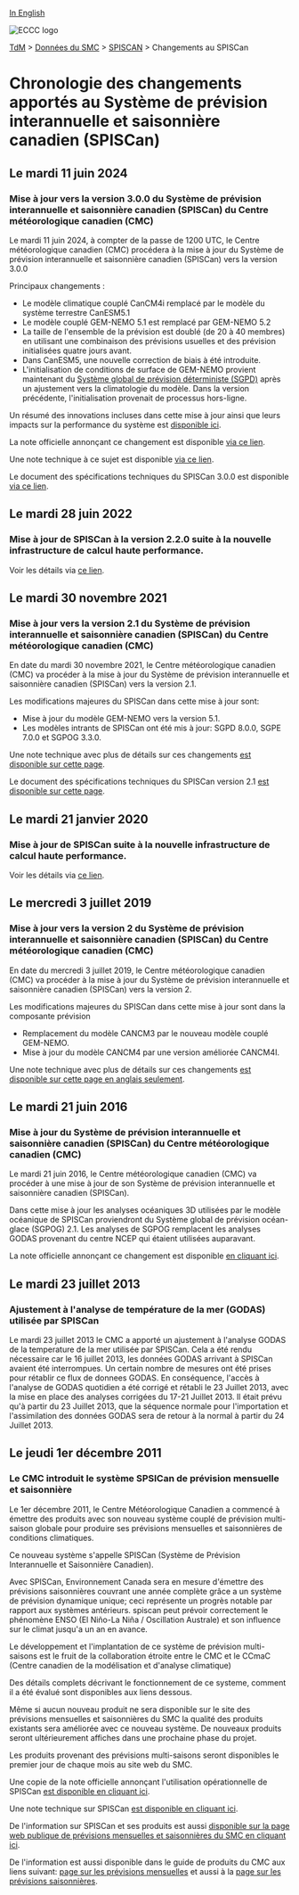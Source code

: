 [In English](changelog_cansips_en.md)

![ECCC logo](../../img_eccc-logo.png)

[TdM](../../readme_fr.md) > [Données du SMC](../readme_fr.md) > [SPISCAN](readme_cansips_fr.md) > Changements au SPISCan

# Chronologie des changements apportés au Système de prévision interannuelle et saisonnière canadien (SPISCan)

## Le mardi 11 juin 2024

### Mise à jour vers la version 3.0.0 du Système de prévision interannuelle et saisonnière canadien (SPISCan) du Centre météorologique canadien (CMC)

Le mardi 11 juin 2024, à compter de la passe de 1200 UTC, le Centre météorologique canadien (CMC) procédera à la mise à jour du Système de prévision interannuelle et saisonnière canadien (SPISCan) vers la version 3.0.0

Principaux changements :

* Le modèle climatique couplé CanCM4i remplacé par le modèle du système terrestre CanESM5.1
* Le modèle couplé GEM-NEMO 5.1 est remplacé par GEM-NEMO 5.2
* La taille de l'ensemble de la prévision est doublé (de 20 à 40 membres) en utilisant une combinaison des prévisions usuelles et des prévision initialisées quatre jours avant.
* Dans CanESM5, une nouvelle correction de biais à été introduite.
* L'initialisation de conditions de surface de GEM-NEMO provient maintenant du [Système global de prévision déterministe (SGPD)](../nwp_gdps/readme_gdps_fr.md) après un ajustement vers la climatologie du modèle. Dans la version précédente, l'initialisation provenait de processus hors-ligne.

Un résumé des innovations incluses dans cette mise à jour ainsi que leurs impacts sur la performance du système est [disponible ici](https://collaboration.cmc.ec.gc.ca/cmc/cmoi/product_guide/docs/fact_sheets/factsheet_cansips-300_f.pdf).

La note officielle annonçant ce changement est disponible [via ce lien](https://dd.meteo.gc.ca/doc/genots/2024/06/10/NOCN03_CWAO_101857___46443).

Une note technique à ce sujet est disponible [via ce lien](https://collaboration.cmc.ec.gc.ca/cmc/cmoi/product_guide/docs/tech_notes/technote_cansips-300_f.pdf).

Le document des spécifications techniques du SPISCan 3.0.0 est disponible [via ce lien](https://collaboration.cmc.ec.gc.ca/cmc/cmoi/product_guide/docs/tech_specifications/tech_specifications_CANSIPS_3.0.0_f.pdf).


## Le mardi 28 juin 2022

### Mise à jour de SPISCan à la version 2.2.0 suite à la nouvelle infrastructure de calcul haute performance. 

Voir les détails via [ce lien](../changelog_multisystems_fr.md).

## Le mardi 30 novembre 2021

### Mise à jour vers la version 2.1 du Système de prévision interannuelle et saisonnière canadien (SPISCan) du Centre météorologique canadien (CMC)

En date du mardi 30 novembre 2021, le Centre météorologique canadien (CMC) va procéder à la mise à jour du Système de prévision interannuelle et saisonnière canadien (SPISCan) vers la version 2.1.

Les modifications majeures du SPISCan dans cette mise à jour sont: 

* Mise à jour du modèle GEM-NEMO vers la version 5.1.
* Les modèles intrants de SPISCan ont été mis à jour: SGPD 8.0.0, SGPE 7.0.0 et SGPOG 3.3.0.

Une note technique avec plus de détails sur ces changements [est disponible sur cette page](https://collaboration.cmc.ec.gc.ca/cmc/cmoi/product_guide/docs/tech_notes/technote_cansips-210_f.pdf).

Le document des spécifications techniques du SPISCan version 2.1 [est disponible sur cette page](https://collaboration.cmc.ec.gc.ca/cmc/cmoi/product_guide/docs/tech_specifications/tech_specifications_CANSIPS_2.1.0_f.pdf).

## Le mardi 21 janvier 2020

### Mise à jour de SPISCan suite à la nouvelle infrastructure de calcul haute performance. 

Voir les détails via [ce lien](../changelog_multisystems_fr.md).

## Le mercredi 3 juillet 2019

### Mise à jour vers la version 2 du Système de prévision interannuelle et saisonnière canadien (SPISCan) du Centre météorologique canadien (CMC)

En date du mercredi 3 juillet 2019, le Centre météorologique canadien (CMC) va procéder à la mise à jour du Système de prévision interannuelle et saisonnière canadien (SPISCan) vers la version 2.

Les modifications majeures du SPISCan dans cette mise à jour sont dans la composante prévision

* Remplacement du modèle CANCM3 par le nouveau modèle couplé GEM-NEMO.
* Mise à jour du modèle CANCM4 par une version améliorée CANCM4I.

Une note technique avec plus de détails sur ces changements [est disponible sur cette page en anglais seulement](https://collaboration.cmc.ec.gc.ca/cmc/cmoi/product_guide/docs/tech_notes/technote_cansips-v2_20190703_e.pdf).


## Le mardi 21 juin 2016

### Mise à jour du Système de prévision interannuelle et saisonnière canadien (SPISCan) du Centre météorologique canadien (CMC)

Le mardi 21 juin 2016, le Centre météorologique canadien (CMC) va procéder à une mise à jour de son Système de prévision interannuelle et saisonnière canadien (SPISCan).

Dans cette mise à jour les analyses océaniques 3D utilisées par le modèle océanique de SPISCan proviendront du Système global de prévision océan-glace (SGPOG) 2.1. Les analyses de SGPOG remplacent les analyses GODAS provenant du centre NCEP qui étaient utilisées auparavant.

La note officielle annonçant ce changement est disponible [en cliquant ici](http://dd.meteo.gc.ca/doc/genots/2016/06/21/NOCN03_CWAO_211910___00716). 


## Le mardi 23 juillet 2013

### Ajustement à l'analyse de température de la mer (GODAS) utilisée par SPISCan

Le mardi 23 juillet 2013 le CMC a apporté un ajustement à l'analyse GODAS de la temperature de la mer utilisée par SPISCan. Cela a été rendu nécessaire car le 16 juillet 2013, les données GODAS arrivant à SPISCan avaient été interrompues. Un certain nombre de mesures ont été prises pour rétablir ce flux de donnees GODAS. En conséquence, l'accès à l'analyse de GODAS quotidien a été corrigé et rétabli le 23 Juillet 2013, avec la mise en place des analyses corrigées du 17-21 Juillet 2013. Il était prévu qu'à partir du 23 Juillet 2013, que la séquence normale pour l'importation et l'assimilation des données GODAS sera de retour à la normal à partir du 24 Juillet 2013.


## Le jeudi 1er décembre 2011

### Le CMC introduit le système SPSICan de prévision mensuelle et saisonnière

Le 1er décembre 2011, le Centre Météorologique Canadien a commencé à émettre des produits avec son nouveau système couplé de prévision multi-saison globale pour produire ses prévisions mensuelles et saisonnières de conditions climatiques.

Ce nouveau système s'appelle SPISCan (Système de Prévision Interannuelle et Saisonnière Canadien).

Avec SPISCan, Environnement Canada sera en mesure d'émettre des prévisions saisonnières couvrant une année complète grâce a un système de prévision dynamique unique; ceci représente un progrès notable par rapport aux systèmes antérieurs. spiscan peut prévoir correctement le phénomène ENSO (El Niño-La Niña / Oscillation Australe) et son influence sur le climat jusqu'a un an en avance.

Le développement et l'implantation de ce système de prévision multi-saisons est le fruit de la collaboration étroite entre le CMC et le CCmaC (Centre canadien de la modélisation et d'analyse climatique)

Des détails complets décrivant le fonctionnement de ce systeme, comment il a été évalué sont disponibles aux liens dessous.

Même si aucun nouveau produit ne sera disponible sur le site des prévisions mensuelles et saisonnières du SMC la qualité des produits existants sera améliorée avec ce nouveau système. De nouveaux produits seront ultérieurement affiches dans une prochaine phase du projet.

Les produits provenant des prévisions multi-saisons seront disponibles le premier jour de chaque mois au site web du SMC.

Une copie de la note officielle annonçant l'utilisation opérationnelle de SPISCan [est disponible en cliquant ici](http://dd.weatheroffice.ec.gc.ca/doc/genots/2011/11/28/NOCN03_CWAO_281935___35518).

Une note technique sur SPISCan [est disponible en cliquant ici](https://collaboration.cmc.ec.gc.ca/cmc/cmoi/product_guide/docs/lib/op_systems/doc_opchanges/technote_spiscan_20111220_f.pdf).

De l'information sur SPISCan et ses produits est aussi [disponible sur la page web publique de prévisions mensuelles et saisonnières du SMC en cliquant ici](https://meteo.gc.ca/saisons/index_f.html).

De l'information est aussi disponible dans le guide de produits du CMC aux liens suivant: [page sur les prévisions mensuelles](https://collaboration.cmc.ec.gc.ca/cmc/cmoi/product_guide/product-pages/image_ens_prog_monthly-temperature-anomalies_gen_f.html) et aussi à la [page sur les prévisions saisonnières](https://collaboration.cmc.ec.gc.ca/cmc/cmoi/product_guide/product-pages/image_ens_prog_seasonal-forecasts_gen_f.html).


